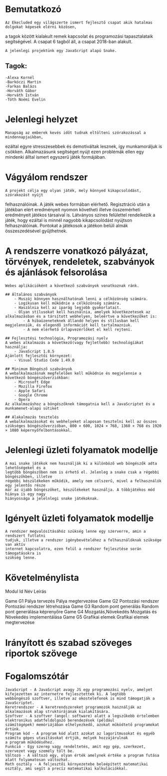 # Bemutatkozó

	Az Ekecluded egy világszerte ismert fejlesztő csapat akik hatalmas dolgokat képesek elérni közösen,
a tagok között kialakult remek kapcsolat és programozási tapasztalataik segítségével. A csapat 6 tagból áll,
a csapat 2018-ban alakult.

	A jelenlegi projektünk egy JavaScript alapú Snake.

## Tagok: 
	-Alexa Kornél
	-Barkóczi Martin
	-Farkas Balázs
	-Horváth Gábor
	-Horváth István
	-Tóth Noémi Evelin

# Jelenlegi helyzet

	Manapság az emberek kevés időt tudnak eltölteni szórakozással a mindennapjaikban,
ezáltal egyre stresszesebbek és demotiváltak lesznek, így munkamoráljuk is csökken.
Alkalmazásunk segítséget nyújt ezen problémák ellen egy mindenki álltal ismert egyszerű
játék formájában.

# Vágyálom rendszer

	A projekt célja egy olyan játék, mely könnyed kikapcsolódást, szórakozást nyújt 
felhasználóinak. A játék webes formában elérhető. Regisztráció után a játékban elért
eredményeit nyomon követheti illetve összemérheti eredményeit játékos társaival is.
Látványos színes felülettel rendelkezik a játék, hogy ezáltal is minnél nagyobb kikapcsolódást nyújtson felhasználóinak. 
Pontokat a játékosok a játékon belüli almák összeszedésével gyűjthetnek.

# A rendszerre vonatkozó pályázat, törvények, rendeletek, szabványok és ajánlások felsorolása

	Webes aplikációként a következő szabványok vonatkoznak ránk.

	## Általános szabványok
		- Muszáj könnyen használhatónak lenni a célközönség számára.
		- Logikusan kell működnie a célközönség számára.
		- Haszálnia kell az iparág legjobb gyakorlatait.
		- Olyan stílusokat kell használnia, amelyek következetesek az alkalmazásban és a társított webhelyen, beleértve a következőket is:
			- A hibaüzeneteknek állandó helyen és stílusban kell megjelenniük, és elegendő információt kell tartalmazniuk.
			- A nem elérhető űrlapvezérlőket el kell rejteni.
	
	## Fejlesztési technológia, Programozási nyelv
	A webes alkalmazás a következő(vagy fejlettebb) technológíákat használja:
		- JavaScript 1.8.5
	Ajánlott fejlesztői környezet:
		- Visual Studio Code 1.49.0

	## Minimum Böngésző szabványok
	A webalkalmazásnak megfelelően kell működnie és megjelennie a következő böngészőverziókban:
		- Microsoft Edge
		- Mozilla Firefox
		- Apple Safari
		- Google Chrome
		- Opera
	Az alkalmazáshoz a böngészőknek támogatnia kell a JavaScriptet és a munkamenet-alapú sütiket
	
	## Alakalmazás tesztelés
	A webalkalmazásokat és webhelyeket alaposan tesztelni kell az összes szükséges böngészőverzióban, 800 × 600, 1024 × 768, 1360 × 768 és 1920 × 1080 képernyőfelbontásokkal.

# Jelenlegi üzleti folyamatok modellje

	A mai snake játékok nem használják ki a különböző web böngészők adta lehetőségeket és a 
	legtöbb böngészőben nem is érhető el. Jelenleg a snake csak a régebbi böngészőkben, illetve 
	régebbi készülékeken működik, amely nem célszerű, mivel a felhasználók egy jelentős része 
	már az újabb böngészőket, készülékeket használja. A többjátékos mód hiánya is egy nagy
	hiányossága a jelelnlegi snake játékoknak.

# Igényelt üzleti folyamatok modellje

	A rendszer megvalósításáhóz szükség lenne egy szerverre, amin a rendszert futtatni 
	tudjuk, illetve a rendszer igénybevételéhez a felhasználóknak szüksége van aktív 
	internet kapcsolatra, ezen felül a rendszer fejlesztése során támogatásokra is 
	szükség lenne.

# Követelménylista

Modul	Id	Név				Leírás

Game	G1	Pálya tervezés			Pálya megtervezése
Game	G2	Pontozási rendszer		Pontozási rendszer létrehozása
Game	G3	Random pont generálás		Random pont generálása képrenyőre
Game	G4	Mozgatás,Növekedés		Mozgatás és Növekedés implementálása
Game	G5	Grafikai elemek			Grafikai elemek megtervezése

# Irányított és szabad szöveges riportok szövege

# Fogalomszótár

	JavaScript - A JavaScript avagy JS egy programozási nyelv, amelyet kifejezetten az internetre fejlesztettek ki. A legtöbb
	webböngésző szoftver, illetve az okostelefonok is mind támogatják a JavaScriptet.
	Keretrendszer - A keretrendszereket programozók használják az alkalmazások alap struktúrájának kialakítására.
	Szoftver - A szoftver (angol: software) alatt a legszűkebb értelemben elektronikus adatfeldolgozó berendezések (például 
	számítógépek) memóriájában elhelyezkedő, azokat működtető programokat értünk.
	Program kód - A program kód alatt azokat az lagoritmusokat és egyéb számítu gépes utasításokat értjük, melyek hozzájárulnak 
	a program működéséhez.
	Funkció - Egy szerep vagy rendeltetés, amit egy gép, szerkezet, szervezet vagy személy tölt be.
	Változó - A változó egy, olyan érték amelynek értéke a program futása alatt folyamatosan változhat.
	Math osztály - A feljesztői környezetebe beleépített matematikai osztály, ami segít a precíz matematikai kalkulációkkal.